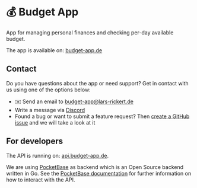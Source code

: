 # 💰 Budget App

App for managing personal finances and checking per-day available budget.

The app is available on: [budget-app.de](https://budget-app.de)

## Contact

Do you have questions about the app or need support? Get in contact with us using one of the options below:

- ✉️ Send an email to [budget-app@lars-rickert.de](mailto:budget-app@lars-rickert.de)
- Write a message via [Discord](https://discord.com/users/251414332955557889)
- Found a bug or want to submit a feature request? Then [create a GitHub issue](https://github.com/larsrickert/budget-app/issues/new) and we will take a look at it

## For developers

The API is running on: [api.budget-app.de](https://api.budget-app.de).

We are using [PocketBase](https://pocketbase.io) as backend which is an Open Source backend written in Go. See the [PocketBase documentation](https://pocketbase.io/docs/client-side-integration) for further information on how to interact with the API.
